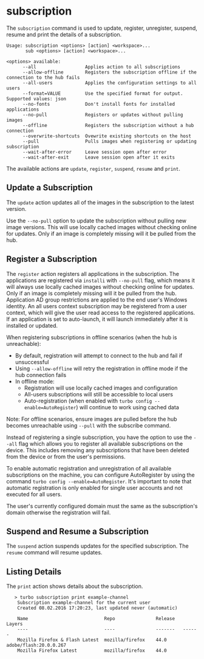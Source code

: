 # subscription

The `subscription` command is used to update, register, unregister, suspend, resume and print the details of a subscription. 

```
Usage: subscription <options> [action] <workspace>...
       sub <options> [action] <workspace>...

<options> available:
      --all                  Applies action to all subscriptions
      --allow-offline        Registers the subscription offline if the connection to the hub fails
      --all-users            Applies the configuration settings to all users
      --format=VALUE         Use the specified format for output. Supported values: json
      --no-fonts             Don't install fonts for installed applications
      --no-pull              Registers or updates without pulling images
      --offline              Registers the subscription without a hub connection
      --overwrite-shortcuts  Ovewrite existing shortcuts on the host
      --pull                 Pulls images when registering or updating subscription
      --wait-after-error     Leave session open after error
      --wait-after-exit      Leave session open after it exits
```

The available actions are `update`, `register`, `suspend`, `resume` and `print`.

## Update a Subscription

The `update` action updates all of the images in the subscription to the latest version.  

Use the `--no-pull` option to update the subscription without pulling new image versions. This will use locally cached images without checking online for updates. Only if an image is completely missing will it be pulled from the hub.

## Register a Subscription

The `register` action registers all applications in the subscription. The applications are registered via `installi` with `--no-pull` flag, which means it will always use locally cached images without checking online for updates. Only if an image is completely missing will it be pulled from the hub. Application AD group restrictions are applied to the end user's Windows identity. An all users context subscription may be registered from a user context, which will give the user read access to the registered applications. If an application is set to auto-launch, it will launch immediately after it is installed or updated.

When registering subscriptions in offline scenarios (when the hub is unreachable):
- By default, registration will attempt to connect to the hub and fail if unsuccessful
- Using `--allow-offline` will retry the registration in offline mode if the hub connection fails
- In offline mode:
  - Registration will use locally cached images and configuration
  - All-users subscriptions will still be accessible to local users
  - Auto-registration (when enabled with `turbo config --enable=AutoRegister`) will continue to work using cached data

Note: For offline scenarios, ensure images are pulled before the hub becomes unreachable using `--pull` with the subscribe command.

Instead of registering a single subscription, you have the option to use the `--all` flag which allows you to register all available subscriptions on the device. This includes removing any subscriptions that have been deleted from the device or from the user's permissions.

To enable automatic registration and unregistration of all available subscriptions on the machine, you can configure AutoRegister by using the command `turbo config --enable=AutoRegister`. It's important to note that automatic registration is only enabled for single user accounts and not executed for all users.

The user's currently configured domain must the same as the subscription's domain otherwise the registration will fail.

## Suspend and Resume a Subscription

The `suspend` action suspends updates for the specified subscription. The `resume` command will resume updates.

## Listing Details

The `print` action shows details about the subscription.

```
   > turbo subscription print example-channel
    Subscription example-channel for the current user
    Created 08.02.2016 17:20:23, last updated never (automatic)

    Name                            Repo               Release   Layers
    ----                            ----               -------   ------
    Mozilla Firefox & Flash Latest  mozilla/firefox    44.0      adobe/flash:20.0.0.267
    Mozilla Firefox Latest          mozilla/firefox    44.0      
```
